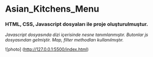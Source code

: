 # Asian_Kitchens_Menu

### HTML, CSS, Javascript dosyaları ile proje oluşturulmuştur.
*Javascript dosyasında dizi içerisinde nesne tanımlanmıştır. 
Butonlar js dosyasından gelmiştir. 
Map, filter methodları kullanılmıştır.*

![photo] (http://127.0.0.1:5500/index.html)
